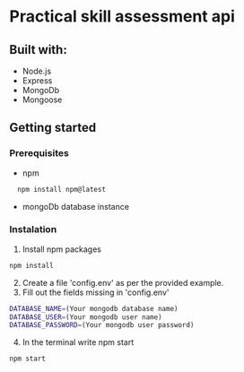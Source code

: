 # Practical skill assessment api

## Built with:

- Node.js
- Express
- MongoDb
- Mongoose

## Getting started
### Prerequisites
- npm
```sh
  npm install npm@latest
```
- mongoDb database instance

### Instalation
1. Install npm packages
```sh
npm install
```
2. Create a file 'config.env' as per the provided example.
3. Fill out the fields missing in 'config.env'
```sh
DATABASE_NAME=(Your mongodb database name)
DATABASE_USER=(Your mongodb user name)
DATABASE_PASSWORD=(Your mongodb user password)
```
4. In the terminal write npm start
```sh
npm start
```